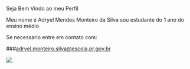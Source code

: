 Seja Bem Vindo ao meu Perfil

Meu nome é Adryel Mendes Monteiro da Silva
sou estudante do 1 ano do ensino médio

Se necessario entre em contato com:

###adryel.monteiro.silva@escola.pr.gov.br

![](https://www.google.com/url?sa=i&url=https%3A%2F%2Faminoapps.com%2Fc%2Fmemes-hu3-br%2Fpage%2Fuser%2Fpose-arabe%2F5MRq_NKuYfaJdw3mjN8zGvK7z8Vx640QQRFY&psig=AOvVaw2QCVSeSkwHoa-Mieepr2HH&ust=1696351867991000&source=images&cd=vfe&opi=89978449&ved=0CBEQjRxqFwoTCKCxlKjp14EDFQAAAAAdAAAAABAD)
